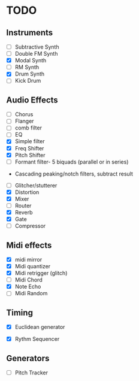 # TODO

## Instruments 
- [ ] Subtractive Synth
- [ ] Double FM Synth
- [x] Modal Synth
- [ ] RM Synth
- [x] Drum Synth
- [ ] Kick Drum 

## Audio Effects
- [ ] Chorus
- [ ] Flanger 
- [ ] comb filter 
- [ ] EQ 
- [x] Simple filter 
- [x] Freq Shifter 
- [x] Pitch Shifter 
- [ ] Formant filter- 5 biquads (parallel or in series) 
 - Cascading peaking/notch filters, subtract result 
- [ ] Glitcher/stutterer 
- [x] Distortion
- [x] Mixer
- [ ] Router
- [X] Reverb
- [x] Gate
- [ ] Compressor

## Midi effects 
- [x] midi mirror 
- [x] Midi quantizer 
- [x] Midi retrigger (glitch) 
- [ ] Midi Chord 
- [x] Note Echo 
- [ ] Midi Random 

## Timing
- [x] Euclidean generator 
- [x] Rythm Sequencer 


## Generators
- [ ] Pitch Tracker
